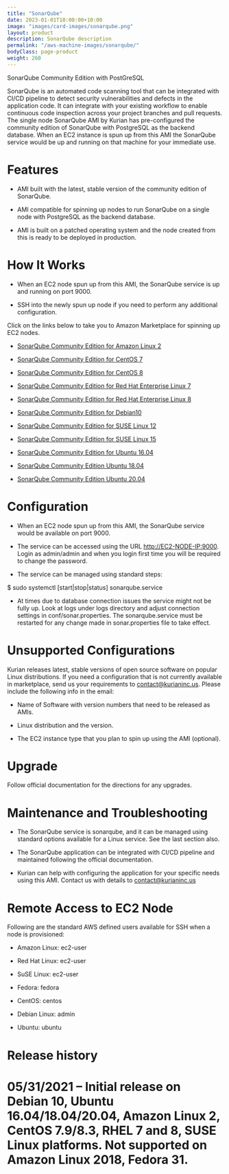 ```yaml
---
title: "SonarQube"
date: 2023-01-01T10:00:00+10:00
image: "images/card-images/sonarqube.png"
layout: product
description: SonarQube description
permalink: "/aws-machine-images/sonarqube/"
bodyClass: page-product
weight: 260
---
```


SonarQube Community Edition with PostGreSQL 

SonarQube is an automated code scanning tool that can be integrated with CI/CD pipeline to detect security vulnerabilities and defects in the application code. It can integrate with your existing workflow to enable continuous code inspection across your project branches and pull requests. The single node SonarQube AMI by Kurian has pre-configured the community edition of SonarQube with PostgreSQL as the backend database. When an EC2 instance is spun up from this AMI the SonarQube service would be up and running on that machine for your immediate use.

Features
========

*   AMI built with the latest, stable version of the community edition of SonarQube.
    
*   AMI compatible for spinning up nodes to run SonarQube on a single node with PostgreSQL as the backend database.
    
*   AMI is built on a patched operating system and the node created from this is ready to be deployed in production.
    

How It Works
============

*   When an EC2 node spun up from this AMI, the SonarQube service is up and running on port 9000.
    
*   SSH into the newly spun up node if you need to perform any additional configuration.
    

Click on the links below to take you to Amazon Marketplace for spinning up EC2 nodes.

*   [SonarQube Community Edition for Amazon Linux 2](https://aws.amazon.com/marketplace/pp/prodview-l6e45ptuzcjei?sr=0-1&ref_=beagle&applicationId=AWSMPContessa)
    
*   [SonarQube Community Edition for CentOS 7](https://aws.amazon.com/marketplace/pp/prodview-aenyo5lbjsh4k?sr=0-3&ref_=beagle&applicationId=AWSMPContessa)
*   [SonarQube Community Edition for CentOS 8](https://aws.amazon.com/marketplace/pp/prodview-z5wxgxtne7yv6?sr=0-5&ref_=beagle&applicationId=AWSMPContessa)
*   [SonarQube Community Edition for Red Hat Enterprise Linux 7](https://aws.amazon.com/marketplace/pp/prodview-3mwztpebixuuw?sr=0-11&ref_=beagle&applicationId=AWSMPContessa)
*   [SonarQube Community Edition for Red Hat Enterprise Linux 8](https://aws.amazon.com/marketplace/pp/prodview-hnz4sk6jxi5r4?sr=0-10&ref_=beagle&applicationId=AWSMPContessa)
*   [SonarQube Community Edition for Debian10](https://aws.amazon.com/marketplace/pp/prodview-pe5hspmcutyj6?sr=0-8&ref_=beagle&applicationId=AWSMPContessa)
*   [SonarQube Community Edition for SUSE Linux 12](https://aws.amazon.com/marketplace/pp/prodview-wwcwqrqhkpa3g?sr=0-7&ref_=beagle&applicationId=AWSMPContessa)
*   [SonarQube Community Edition for SUSE Linux 15](https://aws.amazon.com/marketplace/pp/prodview-2zkwc6hlcj5gi?sr=0-6&ref_=beagle&applicationId=AWSMPContessa)
*   [SonarQube Community Edition for Ubuntu 16.04](https://aws.amazon.com/marketplace/pp/prodview-hkxpuuosplvdu?sr=0-4&ref_=beagle&applicationId=AWSMPContessa)
*   [SonarQube Community Edition Ubuntu 18.04](https://aws.amazon.com/marketplace/pp/prodview-rgm4f47nc5eg4?sr=0-1&ref_=beagle&applicationId=AWSMPContessa)
*   [SonarQube Community Edition Ubuntu 20.04](https://aws.amazon.com/marketplace/pp/prodview-casbcdpod2zaa?sr=0-2&ref_=beagle&applicationId=AWSMPContessa)

Configuration
=============

*   When an EC2 node spun up from this AMI, the SonarQube service would be available on port 9000.
    
*   The service can be accessed using the URL [http://EC2-NODE-IP:9000](http://ec2-node-ip:9000/). Login as admin/admin and when you login first time you will be required to change the password.
    
*   The service can be managed using standard steps:
    

$ sudo systemctl \[start|stop|status\] sonarqube.service 

*   At times due to database connection issues the service might not be fully up. Look at logs under logs directory and adjust connection settings in conf/sonar.properties. The sonarqube.service must be restarted for any change made in sonar.properties file to take effect.
    

Unsupported Configurations
==========================

Kurian releases latest, stable versions of open source software on popular Linux distributions. If you need a configuration that is not currently available in marketplace, send us your requirements to contact@kurianinc.us. Please include the following info in the email:

*   Name of Software with version numbers that need to be released as AMIs.
    
*   Linux distribution and the version.
    
*   The EC2 instance type that you plan to spin up using the AMI (optional).
    

Upgrade
=======

Follow official documentation for the directions for any upgrades.

Maintenance and Troubleshooting
===============================

*   The SonarQube service is sonarqube, and it can be managed using standard options available for a Linux service. See the last section also.
    
*   The SonarQube application can be integrated with CI/CD pipeline and maintained following the official documentation.
    
*   Kurian can help with configuring the application for your specific needs using this AMI. Contact us with details to contact@kurianinc.us
    

Remote Access to EC2 Node
=========================

Following are the standard AWS defined users available for SSH when a node is provisioned:

*   Amazon Linux: ec2-user
    
*   Red Hat Linux: ec2-user
    
*   SuSE Linux: ec2-user
    
*   Fedora: fedora
    
*   CentOS: centos
    
*   Debian Linux: admin
    
*   Ubuntu: ubuntu
    

Release history
===============

05/31/2021 – Initial release on Debian 10, Ubuntu 16.04/18.04/20.04, Amazon Linux 2, CentOS 7.9/8.3, RHEL 7 and 8, SUSE Linux platforms. Not supported on Amazon Linux 2018, Fedora 31.
=======================================================================================================================================================================================